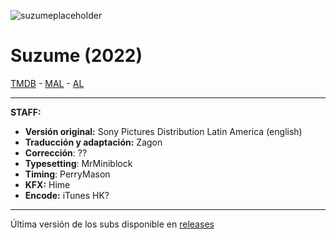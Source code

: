 ![suzumeplaceholder](https://images.groobee.com/images/suzume-isu-craft/fcQtd8raKvRm4NKKbcer7UXZjvNoHINloJhys5xp.jpg)

# Suzume (2022)

[TMDB](https://www.themoviedb.org/movie/916224) - [MAL](https://myanimelist.net/anime/50594/Suzume_no_Tojimar) - [AL](https://anilist.co/anime/142770/Suzume-no-Tojimari/)

---

**STAFF:**

- **Versión original:** Sony Pictures Distribution Latin America (english)
- **Traducción y adaptación:** Zagon
- **Corrección**: ??
- **Typesetting**: MrMiniblock
- **Timing**: PerryMason
- **KFX:** Hime
- **Encode:** iTunes HK?

---


Última versión de los subs disponible en [releases](https://github.com/ZagonSubs/suzume-movie/releases/)
